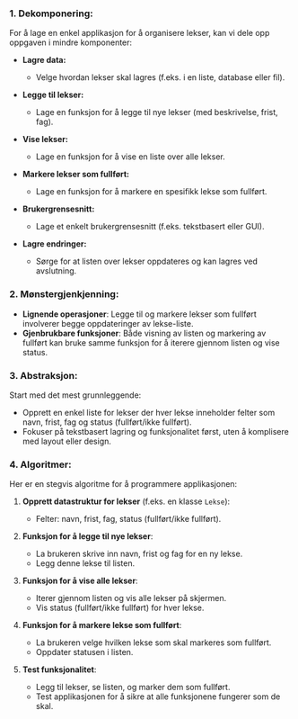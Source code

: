 ### 1. **Dekomponering**:
For å lage en enkel applikasjon for å organisere lekser, kan vi dele opp oppgaven i mindre komponenter:

- **Lagre data:**
  - Velge hvordan lekser skal lagres (f.eks. i en liste, database eller fil).
  
- **Legge til lekser:**
  - Lage en funksjon for å legge til nye lekser (med beskrivelse, frist, fag).
  
- **Vise lekser:**
  - Lage en funksjon for å vise en liste over alle lekser.
  
- **Markere lekser som fullført:**
  - Lage en funksjon for å markere en spesifikk lekse som fullført.

- **Brukergrensesnitt:**
  - Lage et enkelt brukergrensesnitt (f.eks. tekstbasert eller GUI).
  
- **Lagre endringer:**
  - Sørge for at listen over lekser oppdateres og kan lagres ved avslutning.

### 2. **Mønstergjenkjenning**:
- **Lignende operasjoner**: Legge til og markere lekser som fullført involverer begge oppdateringer av lekse-liste.
- **Gjenbrukbare funksjoner**: Både visning av listen og markering av fullført kan bruke samme funksjon for å iterere gjennom listen og vise status.

### 3. **Abstraksjon**:
Start med det mest grunnleggende:
- Opprett en enkel liste for lekser der hver lekse inneholder felter som navn, frist, fag og status (fullført/ikke fullført).
- Fokuser på tekstbasert lagring og funksjonalitet først, uten å komplisere med layout eller design.

### 4. **Algoritmer**:
Her er en stegvis algoritme for å programmere applikasjonen:

1. **Opprett datastruktur for lekser** (f.eks. en klasse `Lekse`):
   - Felter: navn, frist, fag, status (fullført/ikke fullført).
  
2. **Funksjon for å legge til nye lekser**:
   - La brukeren skrive inn navn, frist og fag for en ny lekse.
   - Legg denne lekse til listen.
   
3. **Funksjon for å vise alle lekser**:
   - Iterer gjennom listen og vis alle lekser på skjermen.
   - Vis status (fullført/ikke fullført) for hver lekse.

4. **Funksjon for å markere lekse som fullført**:
   - La brukeren velge hvilken lekse som skal markeres som fullført.
   - Oppdater statusen i listen.
   
5. **Test funksjonalitet**:
   - Legg til lekser, se listen, og marker dem som fullført.
   - Test applikasjonen for å sikre at alle funksjonene fungerer som de skal.
